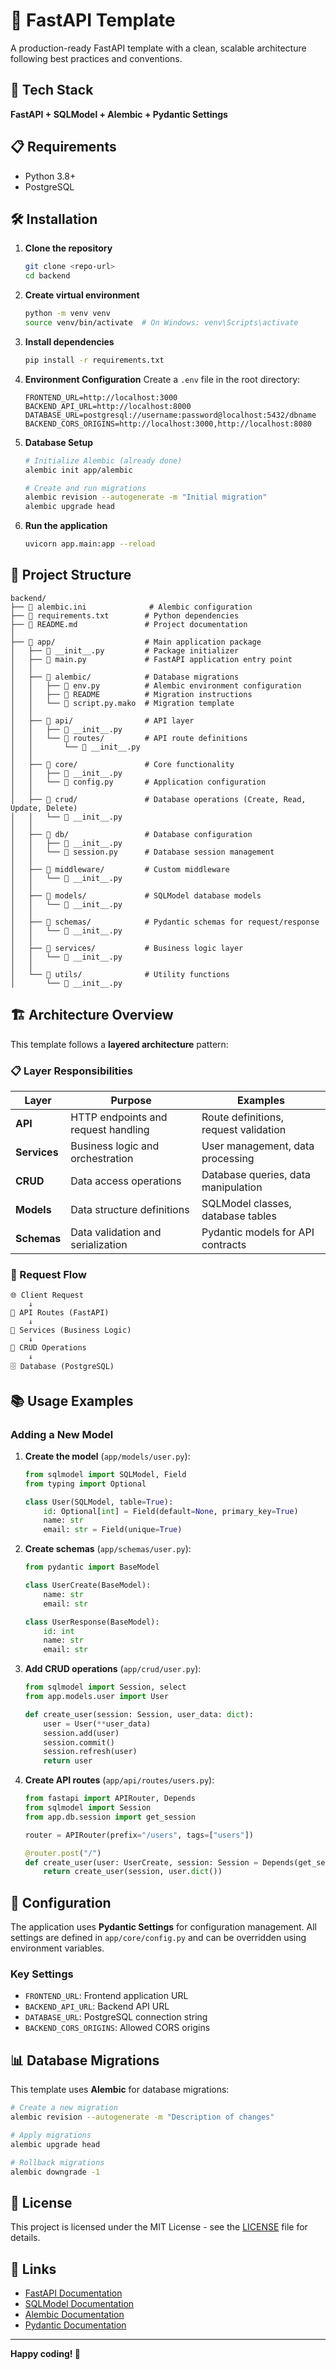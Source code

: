 # 🚀 FastAPI Template

A production-ready FastAPI template with a clean, scalable architecture following best practices and conventions.

## 🔧 Tech Stack
**FastAPI + SQLModel + Alembic + Pydantic Settings**


## 📋 Requirements

- Python 3.8+
- PostgreSQL

## 🛠️ Installation

1. **Clone the repository**
   ```bash
   git clone <repo-url>
   cd backend
   ```

2. **Create virtual environment**
   ```bash
   python -m venv venv
   source venv/bin/activate  # On Windows: venv\Scripts\activate
   ```

3. **Install dependencies**
   ```bash
   pip install -r requirements.txt
   ```

4. **Environment Configuration**
   Create a `.env` file in the root directory:
   ```env
   FRONTEND_URL=http://localhost:3000
   BACKEND_API_URL=http://localhost:8000
   DATABASE_URL=postgresql://username:password@localhost:5432/dbname
   BACKEND_CORS_ORIGINS=http://localhost:3000,http://localhost:8080
   ```

5. **Database Setup**
   ```bash
   # Initialize Alembic (already done)
   alembic init app/alembic
   
   # Create and run migrations
   alembic revision --autogenerate -m "Initial migration"
   alembic upgrade head
   ```

6. **Run the application**
   ```bash
   uvicorn app.main:app --reload
   ```

## 📁 Project Structure

```
backend/
├── 📄 alembic.ini              # Alembic configuration
├── 📄 requirements.txt        # Python dependencies
├── 📄 README.md               # Project documentation
│
├── 📁 app/                    # Main application package
│   ├── 📄 __init__.py         # Package initializer
│   ├── 📄 main.py             # FastAPI application entry point
│   │
│   ├── 📁 alembic/            # Database migrations
│   │   ├── 📄 env.py          # Alembic environment configuration
│   │   ├── 📄 README          # Migration instructions
│   │   └── 📄 script.py.mako  # Migration template
│   │
│   ├── 📁 api/                # API layer
│   │   ├── 📄 __init__.py
│   │   └── 📁 routes/         # API route definitions
│   │       └── 📄 __init__.py
│   │
│   ├── 📁 core/               # Core functionality
│   │   ├── 📄 __init__.py
│   │   └── 📄 config.py       # Application configuration
│   │
│   ├── 📁 crud/               # Database operations (Create, Read, Update, Delete)
│   │   └── 📄 __init__.py
│   │
│   ├── 📁 db/                 # Database configuration
│   │   ├── 📄 __init__.py
│   │   └── 📄 session.py      # Database session management
│   │
│   ├── 📁 middleware/         # Custom middleware
│   │   └── 📄 __init__.py
│   │
│   ├── 📁 models/             # SQLModel database models
│   │   └── 📄 __init__.py
│   │
│   ├── 📁 schemas/            # Pydantic schemas for request/response
│   │   └── 📄 __init__.py
│   │
│   ├── 📁 services/           # Business logic layer
│   │   └── 📄 __init__.py
│   │
│   └── 📁 utils/              # Utility functions
│       └── 📄 __init__.py
```

## 🏗️ Architecture Overview

This template follows a **layered architecture** pattern:

### 📋 Layer Responsibilities

| Layer | Purpose | Examples |
|-------|---------|----------|
| **API** | HTTP endpoints and request handling | Route definitions, request validation |
| **Services** | Business logic and orchestration | User management, data processing |
| **CRUD** | Data access operations | Database queries, data manipulation |
| **Models** | Data structure definitions | SQLModel classes, database tables |
| **Schemas** | Data validation and serialization | Pydantic models for API contracts |

### 🔄 Request Flow

```
🌐 Client Request
    ↓
📡 API Routes (FastAPI)
    ↓
🔧 Services (Business Logic)
    ↓
💾 CRUD Operations
    ↓
🗄️ Database (PostgreSQL)
```

## 📚 Usage Examples

### Adding a New Model

1. **Create the model** (`app/models/user.py`):
   ```python
   from sqlmodel import SQLModel, Field
   from typing import Optional

   class User(SQLModel, table=True):
       id: Optional[int] = Field(default=None, primary_key=True)
       name: str
       email: str = Field(unique=True)
   ```

2. **Create schemas** (`app/schemas/user.py`):
   ```python
   from pydantic import BaseModel

   class UserCreate(BaseModel):
       name: str
       email: str

   class UserResponse(BaseModel):
       id: int
       name: str
       email: str
   ```

3. **Add CRUD operations** (`app/crud/user.py`):
   ```python
   from sqlmodel import Session, select
   from app.models.user import User

   def create_user(session: Session, user_data: dict):
       user = User(**user_data)
       session.add(user)
       session.commit()
       session.refresh(user)
       return user
   ```

4. **Create API routes** (`app/api/routes/users.py`):
   ```python
   from fastapi import APIRouter, Depends
   from sqlmodel import Session
   from app.db.session import get_session

   router = APIRouter(prefix="/users", tags=["users"])

   @router.post("/")
   def create_user(user: UserCreate, session: Session = Depends(get_session)):
       return create_user(session, user.dict())
   ```

## 🔧 Configuration

The application uses **Pydantic Settings** for configuration management. All settings are defined in `app/core/config.py` and can be overridden using environment variables.

### Key Settings

- `FRONTEND_URL`: Frontend application URL
- `BACKEND_API_URL`: Backend API URL
- `DATABASE_URL`: PostgreSQL connection string
- `BACKEND_CORS_ORIGINS`: Allowed CORS origins

## 📊 Database Migrations

This template uses **Alembic** for database migrations:

```bash
# Create a new migration
alembic revision --autogenerate -m "Description of changes"

# Apply migrations
alembic upgrade head

# Rollback migrations
alembic downgrade -1
```

## 📄 License

This project is licensed under the MIT License - see the [LICENSE](LICENSE) file for details.

## 🔗 Links

- [FastAPI Documentation](https://fastapi.tiangolo.com/)
- [SQLModel Documentation](https://sqlmodel.tiangolo.com/)
- [Alembic Documentation](https://alembic.sqlalchemy.org/)
- [Pydantic Documentation](https://docs.pydantic.dev/)

---

**Happy coding! 🎉**